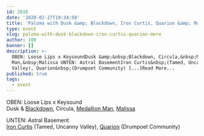 ```yaml
---
id: 2816
date: '2020-02-27T19:34:58'
title: 'Paloma with Dusk &amp; Blackdown, Iron Curtis, Quarion &amp; More - Loose Lips'
type: event
slug: paloma-with-dusk-blackdown-iron-curtis-quarion-more
author: 100
banner: []
description: >-
  OBEN: Loose Lips x KeysoundDusk &amp;&nbsp;Blackdown, Circula,&nbsp;Medallion
  Man,&nbsp;Malissa UNTEN: Astral BasementIron Curtis&nbsp;(Tamed, Uncanny
  Valley), Quarion&nbsp;(Drumpoet Community) [...]Read More...
published: true
tags:
  - event
---
```

OBEN: Loose Lips x Keysound  
Dusk & [Blackdown](https://www.residentadvisor.net/dj/blackdown), Circula, [Medallion Man](https://www.residentadvisor.net/dj/medallionman), [Malissa](https://www.residentadvisor.net/dj/malissa-uk)

UNTEN: Astral Basement  
[Iron Curtis](https://www.residentadvisor.net/dj/ironcurtis) (Tamed, Uncanny Valley), [Quarion](https://www.residentadvisor.net/dj/quarion) (Drumpoet Community)